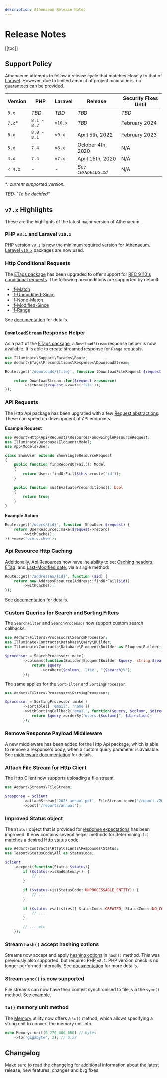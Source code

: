 ```yaml
---
description: Athenaeum Release Notes
---
```


# Release Notes

[[toc]]

## Support Policy

Athenaeum attempts to follow a release cycle that matches closely to that of [Laravel](https://laravel.com/docs/10.x/releases).
However, due to limited amount of project maintainers, no guarantees can be provided. 

| Version | PHP         | Laravel | Release              | Security Fixes Until |
|---------|-------------|---------|----------------------|----------------------|
| `8.x`   | _TBD_       | _TBD_   | _TBD_                | _TBD_                |
| `7.x`*  | `8.1 - 8.2` | `v10.x` | _TBD_                | February 2024        |
| `6.x`   | `8.0 - 8.1` | `v9.x`  | April 5th, 2022      | February 2023        |
| `5.x`   | `7.4`       | `v8.x`  | October 4th, 2020    | N/A                  |
| `4.x`   | `7.4`       | `v7.x`  | April 15th, 2020     | N/A                  |
| `< 4.x` | _-_         | _-_     | _See `CHANGELOG.md`_ | N/A                  |

_*: current supported version._

_TBD: "To be decided"._

## `v7.x` Highlights

These are the highlights of the latest major version of Athenaeum.

### PHP `v8.1` and Laravel `v10.x`

PHP version `v8.1` is now the minimum required version for Athenaeum.
[Laravel `v10.x`](https://laravel.com/docs/10.x/releases) packages are now used.

### Http Conditional Requests

The [ETags package](./etags/README.md) has been upgraded to offer support for [RFC 9110's conditional requests](https://httpwg.org/specs/rfc9110.html#conditional.requests).
The following preconditions are supported by default:

* [If-Match](https://httpwg.org/specs/rfc9110.html#field.if-match)
* [If-Unmodified-Since](https://httpwg.org/specs/rfc9110.html#field.if-unmodified-since)
* [If-None-Match](https://httpwg.org/specs/rfc9110.html#field.if-none-match)
* [If-Modified-Since](https://httpwg.org/specs/rfc9110.html#field.if-modified-since)
* [If-Range](https://httpwg.org/specs/rfc9110.html#field.if-range)

See [documentation](./etags/evaluator/README.md) for details.

### `DownloadStream` Response Helper

As a part of the [ETags package](./etags/evaluator/download-stream.md), a `DownloadStream` response helper is now available.
It is able to create streamed response for `Range` requests.

```php
use Illuminate\Support\Facades\Route;
use Aedart\ETags\Preconditions\Responses\DownloadStream;

Route::get('/downloads/{file}', function (DownloadFileRequest $request) {

    return DownloadStream::for($request->resource)
        ->setName($request->route('file'));
});
```

### API Requests

The Http Api package has been upgraded with a few [Request abstractions](./http/api/requests/README.md).
These can speed up development of API endpoints. 

**Example Request**

```php
use Aedart\Http\Api\Requests\Resources\ShowSingleResourceRequest;
use Illuminate\Database\Eloquent\Model;
use App\Models\User;

class ShowUser extends ShowSingleResourceRequest
{
    public function findRecordOrFail(): Model
    {
        return User::findOrFail($this->route('id'));
    }

    public function mustEvaluatePreconditions(): bool
    {
        return true;
    }
}
```

**Example Action**

```php
Route::get('/users/{id}', function (ShowUser $request) {
    return UserResource::make($request->record)
        ->withCache();
})->name('users.show');
```

### Api Resource Http Caching

Additionally, Api Resources now have the ability to set [Caching headers](https://developer.mozilla.org/en-US/docs/Web/HTTP/Headers/Cache-Control), [ETag](https://developer.mozilla.org/en-US/docs/Web/HTTP/Headers/ETag), and [Last-Modified date](https://developer.mozilla.org/en-US/docs/Web/HTTP/Headers/Last-Modified), via a single method:

```php
Route::get('/addresses/{id}', function ($id) {
    return new AddressResource(Address::findOrFail($id))
        ->withCache();
});
```

See [documentation](./http/api/resources/caching.md) for details.

### Custom Queries for Search and Sorting Filters

The `SearchFilter` and `SearchProcessor` now support custom search callbacks.

```php
use Aedart\Filters\Processors\SearchProcessor;
use Illuminate\Contracts\Database\Query\Builder;
use Illuminate\Contracts\Database\Eloquent\Builder as EloquentBuilder;

$processor = SearchProcessor::make()
        ->columns(function(Builder|EloquentBuilder $query, string $search) {
            return $query
                ->orWhere($column, 'like', "{$search}%");
        });
```

The same applies for the `SortFilter` and `SortingProcessor`.

```php
use Aedart\Filters\Processors\SortingProcessor;

$processor = SortingProcessor::make()
        ->sortable([ 'email', 'name'])
        ->withSortingCallback('email', function($query, $column, $direction) {
            return $query->orderBy("users.{$column}", $direction);
        });
```

### Remove Response Payload Middleware

A new middleware has been added for the Http Api package, which is able to remove a response's body, when a custom query parameter is available.
See [middleware documentation](./http/api/middleware/remove-response-payload.md) for details.

### Attach File Stream for Http Client

The Http Client now supports uploading a file stream.

```php
use Aedart\Streams\FileStream;

$response = $client  
        ->attachStream('2023_annual.pdf', FileStream::open('/reports/2023_annual.pdf', 'r'))
        ->post('/reports/annual');
```

### Improved Status object

The `Status` object that is provided for [response expectations](./http/clients/methods/expectations.md) has been improved.
It now contains several helper methods for determining if it matches a desired Http status code.

```php
use Aedart\Contracts\Http\Clients\Responses\Status;
use Teapot\StatusCode\All as StatusCode;

$client
    ->expect(function(Status $status){
        if ($status->isBadGateway()) {
            // ...
        }
            
        if ($status->is(StatusCode::UNPROCESSABLE_ENTITY)) {
            // ...
        }
        
        if ($status->satisfies([ StatusCode::CREATED, StatusCode::NO_CONTENT ])) {
            // ...
        }
        
        // ... etc
    });
```

### Stream `hash()` accept hashing options

Streams now accept and apply [hashing options](https://www.php.net/manual/en/function.hash-init) in `hash()` method. This was previously also supported, but required PHP `v8.1`.
PHP version check is no longer performed internally. See [documentation](./streams/usage/hash.md) for more details.

### Stream `sync()` is now supported

File streams can now have their content synchronised to file, via the `sync()` method.
See [example](./streams/usage/sync.md).

### `to()` memory unit method

The [Memory](./utils/memory.md) utility now offers a `to()` method, which allows specifying a string unit to convert the memory unit into.

```php
echo Memory::unit(6_270_000_000) // bytes
    ->to('gigabyte', 2); // 6.27
```

## Changelog

Make sure to read the [changelog](https://github.com/aedart/athenaeum/blob/master/CHANGELOG.md) for additional information about the latest release, new features, changes and bug fixes. 

